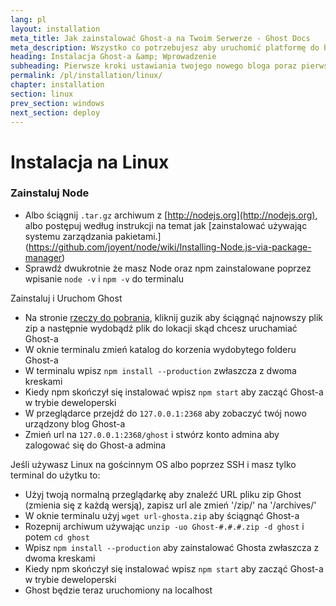 ```yaml
---
lang: pl
layout: installation
meta_title: Jak zainstalować Ghost-a na Twoim Serwerze - Ghost Docs
meta_description: Wszystko co potrzebujesz aby uruchomić platformę do blogowania Ghost na lokalnym lub zdalnym środowisku.
heading: Instalacja Ghost-a &amp; Wprowadzenie
subheading: Pierwsze kroki ustawiania twojego nowego bloga poraz pierwszy.
permalink: /pl/installation/linux/
chapter: installation
section: linux
prev_section: windows
next_section: deploy
---
```



# Instalacja na Linux <a id="install-linux"></a>

### Zainstaluj Node

*   Albo ściągnij `.tar.gz` archiwum z [http://nodejs.org](http://nodejs.org), albo postępuj  według instrukcji na temat jak [zainstalować używając systemu zarządzania pakietami.] (https://github.com/joyent/node/wiki/Installing-Node.js-via-package-manager)
*   Sprawdź dwukrotnie że masz Node oraz npm zainstalowane poprzez wpisanie `node -v` i `npm -v` do terminalu

Zainstaluj i Uruchom Ghost

*   Na stronie [rzeczy do pobrania](https://ghost.org/download/), kliknij guzik aby ściągnąć najnowszy plik zip a następnie wydobądź plik do lokacji skąd chcesz uruchamiać Ghost-a
*   W oknie terminalu zmień katalog do korzenia wydobytego folderu Ghost-a
*   W terminalu wpisz `npm install --production` <span class="note">zwłaszcza z dwoma kreskami</span>
*   Kiedy npm skończył się instalować wpisz `npm start` aby zacząć Ghost-a w trybie deweloperski
*   W przeglądarce przejdź do <code class="path">127.0.0.1:2368</code> aby zobaczyć twój nowo urządzony blog Ghost-a
*   Zmień url na <code class="path">127.0.0.1:2368/ghost</code> i stwórz konto admina aby zalogować się do Ghost-a admina

Jeśli używasz Linux na gościnnym OS albo poprzez SSH i masz tylko terminal do użytku to:

*   Użyj twoją normalną przeglądarkę aby znaleźć URL pliku zip Ghost (zmienia się z każdą wersją), zapisz url ale zmień '/zip/' na '/archives/'
*   W oknie terminalu użyj `wget url-ghosta.zip` aby ściągnąć Ghost-a
*   Rozepnij archiwum używając `unzip -uo Ghost-#.#.#.zip -d ghost` i potem `cd ghost`
*   Wpisz `npm install --production` aby zainstalować Ghosta <span class="note">zwłaszcza z dwoma kreskami</span>
*   Kiedy npm skończył się instalować wpisz `npm start` aby zacząć Ghost-a w trybie deweloperski
*   Ghost będzie teraz uruchomiony na localhost


